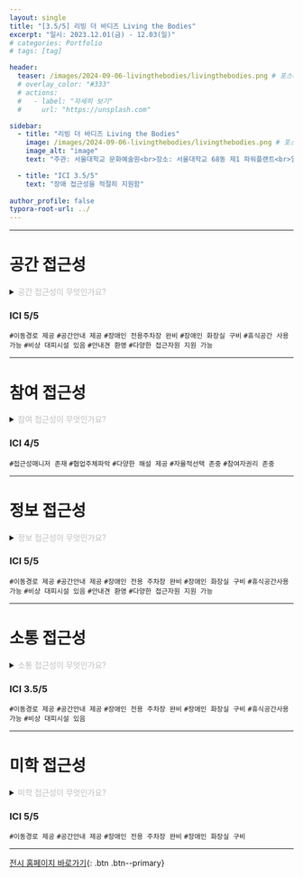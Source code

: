 ```yaml
---
layout: single
title: "[3.5/5] 리빙 더 바디즈 Living the Bodies"
excerpt: "일시: 2023.12.01(금) - 12.03(일)"
# categories: Portfolio
# tags: [tag]

header:
  teaser: /images/2024-09-06-livingthebodies/livingthebodies.png # 포스터 이미지
  # overlay_color: "#333"
  # actions:
  #   - label: "자세히 보기"
  #     url: "https://unsplash.com"

sidebar:
  - title: "리빙 더 바디즈 Living the Bodies"
    image: /images/2024-09-06-livingthebodies/livingthebodies.png # 포스터 이미지
    image_alt: "image"
    text: "주관: 서울대학교 문화예술원<br>장소: 서울대학교 68동 제1 파워플랜트<br>일시: 2023.12.01(금) - 12.03(일)"

  - title: "ICI 3.5/5"
    text: "장애 접근성을 적절히 지원함"
    
author_profile: false
typora-root-url: ../
---
```

---

# 공간 접근성
<details>
<summary><span style="color:#BEBFC2">공간 접근성이 무엇인가요?</span></summary>
<div markdown="1"><span style="color:#BEBFC2">
이용자의 신체적, 정신적 특성을 고려하여 물리적 환경을 점검하고 필요한 시설과 안내를 제공하여, 이용자가 공간을 안전하고 편안하게 이용할 수 있도록 만드는 것을 의미합니다.
</div>
</details>

### ICI 5/5

`#이동경로 제공` `#공간안내 제공` `#장애인 전용주차장 완비` `#장애인 화장실 구비` `#휴식공간 사용가능` `#비상 대피시설 있음` `#안내견 환영` `#다양한 접근자원 지원 가능`

---

# 참여 접근성
<details>
<summary><span style="color:#BEBFC2">참여 접근성이 무엇인가요?</span></summary>
<div markdown="1"><span style="color:#BEBFC2">
프로그램의 기획 단계에서부터 다양한 이용자에게 프로그램을 참여할 때, 필요한 접근성 요소를 준비하는 것을 의미합니다.
</div>
</details>

### ICI 4/5
`#접근성매니저 존재` `#협업주체파악` `#다양한 해설 제공`  `#자율적선택 존중` `#참여자권리 존중`

---

# 정보 접근성
<details>
<summary><span style="color:#BEBFC2">정보 접근성이 무엇인가요?</span></summary>
<div markdown="1"><span style="color:#BEBFC2">
다양한 이용자에게 적합한 정보의 내용, 형식, 공지 기간, 전달 방법 등을 고려하여 보다 정보에 접근하기 쉽게 만드는 것을 의미합니다.
</div>
</details>

### ICI 5/5

`#이동경로 제공` `#공간안내 제공` `#장애인 전용 주차장 완비` `#장애인 화장실 구비` `#휴식공간사용가능` `#비상 대피시설 있음` `#안내견 환영` `#다양한 접근자원 지원 가능`

---

# 소통 접근성
<details>
<summary><span style="color:#BEBFC2">소통 접근성이 무엇인가요?</span></summary>
<div markdown="1"><span style="color:#BEBFC2">
다양한 이용자와의 소통을 위해 필요한 것들을 사전에 갖추어 원활한 의사소통을 할 수 있도록 준비하는 것을 의미합니다
</div>
</details>

### ICI 3.5/5

`#이동경로 제공` `#공간안내 제공` `#장애인 전용 주차장 완비` `#장애인 화장실 구비` `#휴식공간사용가능` `#비상 대피시설 있음` 

---

# 미학 접근성
<details>
<summary><span style="color:#BEBFC2">미학 접근성이 무엇인가요?</span></summary>
<div markdown="1"><span style="color:#BEBFC2">
접근성이 기능적 역할 뿐만 아니라 아름다움과 접근성 사이의 균형을 찾아가며, 고유한 미적 요소를 가지는 것을 의미합니다. 
</div>
</details>

### ICI 5/5

`#이동경로 제공` `#공간안내 제공` `#장애인 전용 주차장 완비` `#장애인 화장실 구비` 

---

[전시 홈페이지 바로가기](https://culture.snu.ac.kr/event/livingthebodies/){: .btn .btn--primary}

<!-- https://levell1.github.io/markdown/Image-Link/#1-%EB%B2%84%ED%8A%BC -->




